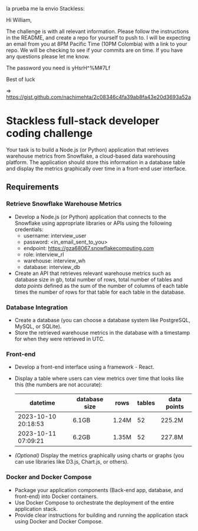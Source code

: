 la prueba me la envio Stackless:

Hi William,

The challenge is <here> with all relevant information. Please follow the instructions in the README, and create a repo for yourself to push to. I will be expecting an email from you at 8PM Pacific Time (10PM Colombia) with a link to your repo. We will be checking to see if your commits are on time. If you have any questions please let me know.

The password you need is yHsrH^%M#7Lf

Best of luck


<here> => https://gist.github.com/nachimehta/2c08346c4fa39ab8fa43e20d3693a52a


# Stackless full-stack developer coding challenge

Your task is to build a Node.js (or Python) application that retrieves warehouse metrics from Snowflake, a cloud-based data warehousing platform. The application should store this information in a database table and display the metrics graphically over time in a front-end user interface.

## Requirements

### Retrieve Snowflake Warehouse Metrics
- Develop a Node.js (or Python) application that connects to the Snowflake using appropriate libraries or APIs using the following credentials:
  - username: interview_user
  - password: <in_email_sent_to_you>
  - endpoint: https://gza68067.snowflakecomputing.com
  - role: interview_rl
  - warehouse: interview_wh
  - database: interview_db
- Create an API that retrieves relevant warehouse metrics such as database size in gb, total number of rows, total number of tables and _data points_ defined as the sum of the number of columns of each table times the number of rows for that table for each table in the database.

### Database Integration
- Create a database (you can choose a database system like PostgreSQL, MySQL, or SQLite).
- Store the retrieved warehouse metrics in the database with a timestamp for when they were retrieved in UTC.
  
### Front-end
- Develop a front-end interface using a framework - React.
- Display a table where users can view metrics over time that looks like this (the numbers are not accurate):

    | datetime      | database size | rows | tables | data points |
    |---            |---            |---   |---     |---          |
    | 2023-10-10 20:18:53| 6.1GB    | 1.24M|52      | 225.2M      |
    | 2023-10-11 07:09:21| 6.2GB    | 1.35M|52      | 227.8M      |

- *(Optional)* Display the metrics graphically using charts or graphs (you can use libraries like D3.js, Chart.js, or others).

### Docker and Docker Compose
- Package your application components (Back-end app, database, and front-end) into Docker containers.
- Use Docker Compose to orchestrate the deployment of the entire application stack.
- Provide clear instructions for building and running the application stack using Docker and Docker Compose.
